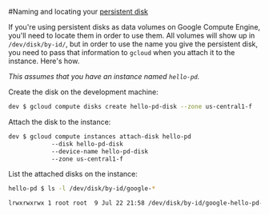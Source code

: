 <!--- Copyright 2015 Google
Licensed under the Apache License, Version 2.0 (the "License");
you may not use this file except in compliance with the License.
You may obtain a copy of the License at

     http://www.apache.org/licenses/LICENSE-2.0

Unless required by applicable law or agreed to in writing, software
distributed under the License is distributed on an "AS IS" BASIS,
WITHOUT WARRANTIES OR CONDITIONS OF ANY KIND, either express or implied.
See the License for the specific language governing permissions and
limitations under the License.--->


#Naming and locating your [persistent disk](https://cloud.google.com/compute/docs/disks/persistent-disks)

If you're using persistent disks as data volumes on Google Compute Engine, you'll need to locate them in order to use them. All volumes will show up in `/dev/disk/by-id/`, but in order to use the name you give the persistent disk, you need to pass that information to `gcloud` when you attach it to the instance. Here's how.

*This assumes that you have an instance named `hello-pd`.*

Create the disk on the development machine:

```bash
dev $ gcloud compute disks create hello-pd-disk --zone us-central1-f
```

Attach the disk to the instance:

```bash
dev $ gcloud compute instances attach-disk hello-pd 
            --disk hello-pd-disk 
            --device-name hello-pd-disk 
            --zone us-central1-f
```

List the attached disks on the instance:

```bash
hello-pd $ ls -l /dev/disk/by-id/google-*
```

```bash
lrwxrwxrwx 1 root root  9 Jul 22 21:58 /dev/disk/by-id/google-hello-pd-disk -> ../../sdb
```
